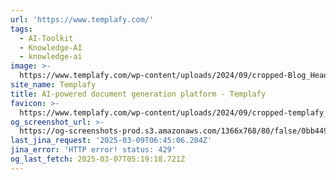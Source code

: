 ```yaml
---
url: 'https://www.templafy.com/'
tags:
  - AI-Toolkit
  - Knowledge-AI
  - knowledge-ai
image: >-
  https://www.templafy.com/wp-content/uploads/2024/09/cropped-Blog_Header_New-brand.png
site_name: Templafy
title: AI-powered document generation platform - Templafy
favicon: >-
  https://www.templafy.com/wp-content/uploads/2024/09/cropped-templafy_favicon-300x300-1-300x300.png
og_screenshot_url: >-
  https://og-screenshots-prod.s3.amazonaws.com/1366x768/80/false/0bb4490ec54c70e394aa9bbbda94a77280eccfd8cc2fee8a1d458137801b867e.jpeg
last_jina_request: '2025-03-09T06:45:06.204Z'
jina_error: 'HTTP error! status: 429'
og_last_fetch: 2025-03-07T05:19:18.721Z
---
```


